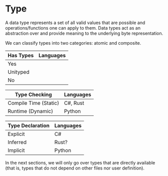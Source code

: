 # Type

A data type represents a set of all valid values that are possible and operations/functions one can apply to them. Data types act as an abstraction over and provide meaning to the underlying byte representation.

<!-- My need subcategories for built-in vs user defined -->
We can classify types into two categories: atomic and composite.

| Has Types | Languages |
|-----------|-----------|
| Yes       |           |
| Unityped  |           |
| No        |           |


| Type Checking         | Languages |
|-----------------------|-----------|
| Compile Time (Static) | C#, Rust  |
| Runtime (Dynamic)     | Python    |

| Type Declaration | Languages |
|------------------|-----------|
| Explicit         | C#        |
| Inferred         | Rust?     |
| Implicit         | Python    |

In the next sections, we will only go over types that are directly available (that is, types that do not depend on other files nor user definition).